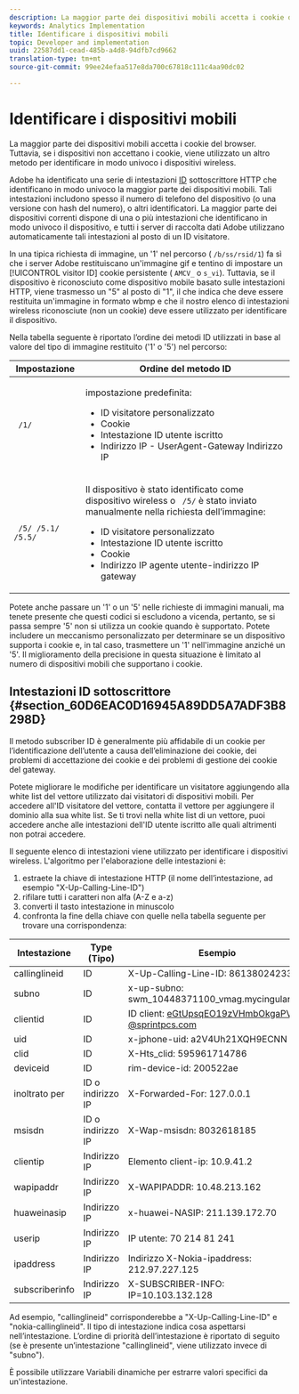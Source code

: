 ```yaml
---
description: La maggior parte dei dispositivi mobili accetta i cookie del browser. Tuttavia, se i dispositivi non accettano i cookie, viene utilizzato un altro metodo per identificare in modo univoco i dispositivi wireless.
keywords: Analytics Implementation
title: Identificare i dispositivi mobili
topic: Developer and implementation
uuid: 22587dd1-cead-485b-a4d8-94dfb7cd9662
translation-type: tm+mt
source-git-commit: 99ee24efaa517e8da700c67818c111c4aa90dc02

---
```



# Identificare i dispositivi mobili

La maggior parte dei dispositivi mobili accetta i cookie del browser. Tuttavia, se i dispositivi non accettano i cookie, viene utilizzato un altro metodo per identificare in modo univoco i dispositivi wireless.

Adobe ha identificato una serie di intestazioni [ID](/help/implement/js-implementation/c-unique-visitors/visid-mobile.md#section_60D6EAC0D16945A89DD5A7ADF3B8298D) sottoscrittore HTTP che identificano in modo univoco la maggior parte dei dispositivi mobili. Tali intestazioni includono spesso il numero di telefono del dispositivo (o una versione con hash del numero), o altri identificatori. La maggior parte dei dispositivi correnti dispone di una o più intestazioni che identificano in modo univoco il dispositivo, e tutti i server di raccolta dati Adobe utilizzano automaticamente tali intestazioni al posto di un ID visitatore.

In una tipica richiesta di immagine, un '1' nel percorso ( `/b/ss/rsid/1`) fa sì che i server Adobe restituiscano un'immagine gif e tentino di impostare un [!UICONTROL visitor ID] cookie persistente ( `AMCV_` o `s_vi`). Tuttavia, se il dispositivo è riconosciuto come dispositivo mobile basato sulle intestazioni HTTP, viene trasmesso un "5" al posto di "1", il che indica che deve essere restituita un'immagine in formato wbmp e che il nostro elenco di intestazioni wireless riconosciute (non un cookie) deve essere utilizzato per identificare il dispositivo.

Nella tabella seguente è riportato l’ordine dei metodi ID utilizzati in base al valore del tipo di immagine restituito ('1' o '5') nel percorso:

<table id="table_07B0E55D5DAA4552A5CBC6937D47A857"> 
 <thead> 
  <tr> 
   <th colname="col1" class="entry"> Impostazione </th> 
   <th colname="col2" class="entry"> Ordine del metodo ID </th> 
  </tr> 
 </thead>
 <tbody> 
  <tr> 
   <td colname="col1"> <code> /1/</code> </td> 
   <td colname="col2"> <p>impostazione predefinita: </p> 
    <ul id="ul_E37E9919658A492C92187BAA18D33AB6"> 
     <li id="li_1A9E39C7CFB24C68AA07C8E85D33A858">ID visitatore personalizzato </li> 
     <li id="li_0DC8D17828C848BEB614C6E47C090064">Cookie </li> 
     <li id="li_52706792FAD14F459266E3A672F92EA1">Intestazione ID utente iscritto </li> 
     <li id="li_ECAD713D22314338BB5C92167DC0BB02"> Indirizzo IP - UserAgent-Gateway Indirizzo IP </li> 
    </ul> </td> 
  </tr> 
  <tr> 
   <td colname="col1"> <code> /5/ /5.1/ /5.5/</code> </td> 
   <td colname="col2"> <p>Il dispositivo è stato identificato come dispositivo wireless o <code> /5/</code> è stato inviato manualmente nella richiesta dell’immagine: </p> 
    <ul id="ul_624BEDFA3E1243CF9B42081D8B8EFFFB"> 
     <li id="li_D65761D23B684DB59BC23E92C9098122">ID visitatore personalizzato </li> 
     <li id="li_ADBA806B74CA43EFA8612301E06106C6">Intestazione ID utente iscritto </li> 
     <li id="li_79DFD0DEAA1242C09A03E8134A40F799">Cookie </li> 
     <li id="li_A462B9120FC6443480D62F37D456747E">Indirizzo IP agente utente-indirizzo IP gateway </li> 
    </ul> </td> 
  </tr> 
 </tbody> 
</table>

Potete anche passare un '1' o un '5' nelle richieste di immagini manuali, ma tenete presente che questi codici si escludono a vicenda, pertanto, se si passa sempre '5' non si utilizza un cookie quando è supportato. Potete includere un meccanismo personalizzato per determinare se un dispositivo supporta i cookie e, in tal caso, trasmettere un '1' nell'immagine anziché un '5'. Il miglioramento della precisione in questa situazione è limitato al numero di dispositivi mobili che supportano i cookie.

## Intestazioni ID sottoscrittore {#section_60D6EAC0D16945A89DD5A7ADF3B8298D}

Il metodo subscriber ID è generalmente più affidabile di un cookie per l’identificazione dell’utente a causa dell’eliminazione dei cookie, dei problemi di accettazione dei cookie e dei problemi di gestione dei cookie del gateway.

Potete migliorare le modifiche per identificare un visitatore aggiungendo alla white list del vettore utilizzato dai visitatori di dispositivi mobili. Per accedere all'ID visitatore del vettore, contatta il vettore per aggiungere il dominio alla sua white list. Se ti trovi nella white list di un vettore, puoi accedere anche alle intestazioni dell'ID utente iscritto alle quali altrimenti non potrai accedere.

Il seguente elenco di intestazioni viene utilizzato per identificare i dispositivi wireless. L'algoritmo per l'elaborazione delle intestazioni è:

1. estraete la chiave di intestazione HTTP (il nome dell’intestazione, ad esempio "X-Up-Calling-Line-ID")
1. rifilare tutti i caratteri non alfa (A-Z e a-z)
1. converti il tasto intestazione in minuscolo
1. confronta la fine della chiave con quelle nella tabella seguente per trovare una corrispondenza:

| Intestazione | Type (Tipo) | Esempio |
|---|---|---|
| callinglineid | ID | X-Up-Calling-Line-ID: 8613802423312 |
| subno | ID | x-up-subno: swm_10448371100_vmag.mycingular.net |
| clientid | ID | ID client: eGtUpsqEO19zVHmbOkgaPVI-@sprintpcs.com |
| uid | ID | x-jphone-uid: a2V4Uh21XQH9ECNN |
| clid | ID | X-Hts_clid: 595961714786 |
| deviceid | ID | rim-device-id: 200522ae |
| inoltrato per | ID o indirizzo IP | X-Forwarded-For: 127.0.0.1 |
| msisdn | ID o indirizzo IP | X-Wap-msisdn: 8032618185 |
| clientip | Indirizzo IP | Elemento client-ip: 10.9.41.2 |
| wapipaddr | Indirizzo IP | X-WAPIPADDR: 10.48.213.162 |
| huaweinasip | Indirizzo IP | x-huawei-NASIP: 211.139.172.70 |
| userip | Indirizzo IP | IP utente: 70 214 81 241 |
| ipaddress | Indirizzo IP | Indirizzo X-Nokia-ipaddress: 212.97.227.125 |
| subscriberinfo | Indirizzo IP | X-SUBSCRIBER-INFO: IP=10.103.132.128 |

Ad esempio, "callinglineid" corrisponderebbe a "X-Up-Calling-Line-ID" e "nokia-callinglineid". Il tipo di intestazione indica cosa aspettarsi nell’intestazione. L’ordine di priorità dell’intestazione è riportato di seguito (se è presente un’intestazione "callinglineid", viene utilizzato invece di "subno").

È possibile utilizzare Variabili [](/help/implement/js-implementation/c-variables/dynvars-overview.md) dinamiche per estrarre valori specifici da un'intestazione.
